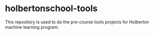 # holbertonschool-tools

This repository is used to do the pre-course tools projects for Holberton machine learning program.